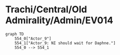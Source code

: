 # Trachi/Central/Old Admirality/Admin/EV014


```mermaid
graph TD
    554_0["Actor_9"]
    554_1["Actor_9: NI should wait for Daphne."]
    554_0 --> 554_1
```